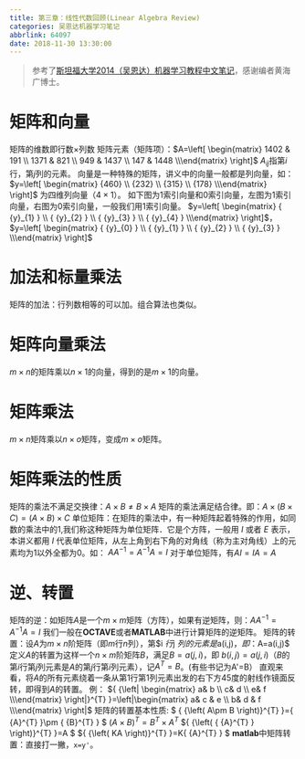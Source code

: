 ```yaml
---
title: 第三章：线性代数回顾(Linear Algebra Review)
categories: 吴恩达机器学习笔记
abbrlink: 64097
date: 2018-11-30 13:30:00
---
```

> 参考了[斯坦福大学2014（吴恩达）机器学习教程中文笔记](https://github.com/fengdu78/Coursera-ML-AndrewNg-Notes)，感谢编者黄海广博士。

# 矩阵和向量
矩阵的维数即行数$\times$列数
矩阵元素（矩阵项）：$A=\left[ \begin{matrix}   1402 & 191  \\   1371 & 821  \\   949 & 1437  \\   147 & 1448  \\\end{matrix} \right]$
$A_{ij}$指第$i$行，第$j$列的元素。
向量是一种特殊的矩阵，讲义中的向量一般都是列向量，如：
$y=\left[ \begin{matrix}   {460}  \\   {232}  \\   {315}  \\   {178}  \\\end{matrix} \right]$
为四维列向量（$4\times 1$）。
如下图为1索引向量和0索引向量，左图为1索引向量，右图为0索引向量，一般我们用1索引向量。
$y=\left[ \begin{matrix}   { {y}_{1} }  \\   { {y}_{2} }  \\   { {y}_{3} }  \\   { {y}_{4} }  \\\end{matrix} \right]$，$y=\left[ \begin{matrix}   { {y}_{0} }  \\   { {y}_{1} }  \\   { {y}_{2} }  \\   { {y}_{3} }  \\\end{matrix} \right]$
# 加法和标量乘法
矩阵的加法：行列数相等的可以加。组合算法也类似。
# 矩阵向量乘法
$m\times n$的矩阵乘以$n\times 1$的向量，得到的是$m\times 1$的向量。
# 矩阵乘法
$m\times n$矩阵乘以$n\times o$矩阵，变成$m\times o$矩阵。
# 矩阵乘法的性质
矩阵的乘法不满足交换律：$A\times B≠B\times A$
矩阵的乘法满足结合律。即：$A\times (B\times C)=(A\times B)\times C$
单位矩阵：在矩阵的乘法中，有一种矩阵起着特殊的作用，如同数的乘法中的1,我们称这种矩阵为单位矩阵．它是个方阵，一般用 $I$ 或者 $E$ 表示，本讲义都用 $I$ 代表单位矩阵，从左上角到右下角的对角线（称为主对角线）上的元素均为1以外全都为0。如：
$A{ {A}^{-1} }={ {A}^{-1} }A=I$
对于单位矩阵，有$AI=IA=A$
# 逆、转置
矩阵的逆：如矩阵$A$是一个$m\times m$矩阵（方阵），如果有逆矩阵，则：$A{ {A}^{-1} }={ {A}^{-1} }A=I$
我们一般在**OCTAVE**或者**MATLAB**中进行计算矩阵的逆矩阵。
矩阵的转置：设$A$为$m\times n$阶矩阵（即$m$行$n$列），第$i $行$j $列的元素是$a(i,j)$，即：$A=a(i,j)$
定义$A$的转置为这样一个$n\times m$阶矩阵$B$，满足$B=a(j,i)$，即 $b (i,j)=a(j,i)$（$B$的第$i$行第$j$列元素是$A$的第$j$行第$i$列元素），记${ {A}^{T} }=B$。(有些书记为A'=B）
直观来看，将$A$的所有元素绕着一条从第1行第1列元素出发的右下方45度的射线作镜面反转，即得到$A$的转置。
例：
${ {\left| \begin{matrix}   a& b  \\   c& d  \\   e& f  \\\end{matrix} \right|}^{T} }=\left|\begin{matrix}   a& c & e  \\   b& d & f  \\\end{matrix} \right|$
矩阵的转置基本性质:
$ { {\left( A\pm B \right)}^{T} }={ {A}^{T} }\pm { {B}^{T} } $
${ {\left( A\times B \right)}^{T} }={ {B}^{T} }\times { {A}^{T} }$
${ {\left( { {A}^{T} } \right)}^{T} }=A $
${ {\left( KA \right)}^{T} }=K{ {A}^{T} } $
**matlab**中矩阵转置：直接打一撇，`x=y'`。